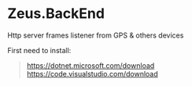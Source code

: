 # Zeus.BackEnd
Http server frames listener from GPS &amp; others devices

First need to install:
  > https://dotnet.microsoft.com/download
  > https://code.visualstudio.com/download
